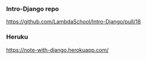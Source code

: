 ### Intro-Django repo

https://github.com/LambdaSchool/Intro-Django/pull/18

### Heruku
https://note-with-django.herokuapp.com/



 